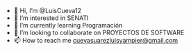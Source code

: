 - 👋 Hi, I’m @LuisCueva12
- 👀 I’m interested in SENATI
- 🌱 I’m currently learning Programación
- 💞️ I’m looking to collaborate on PROYECTOS DE SOFTWARE
- 📫 How to reach me cuevasuarezluisyampier@gmail.com

<!---
LuisCueva12/LuisCueva12 is a ✨ special ✨ repository because its `README.md` (this file) appears on your GitHub profile.
You can click the Preview link to take a look at your changes.
--->
